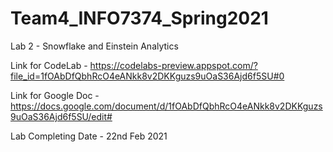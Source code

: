 # Team4_INFO7374_Spring2021

Lab 2 - Snowflake and Einstein Analytics

Link for CodeLab - https://codelabs-preview.appspot.com/?file_id=1fOAbDfQbhRcO4eANkk8v2DKKguzs9uOaS36Ajd6f5SU#0

Link for Google Doc - https://docs.google.com/document/d/1fOAbDfQbhRcO4eANkk8v2DKKguzs9uOaS36Ajd6f5SU/edit#

Lab Completing Date - 22nd Feb 2021
